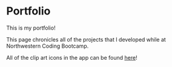 # Portfolio
This is my portfolio!

This page chronicles all of the projects that I developed while at Northwestern Coding Bootcamp.

All of the clip art icons in the app can be found [here](http://www.flaticon.com/)!

